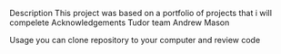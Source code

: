 Description
This project was based on a portfolio of projects that i will compelete
Acknowledgements
Tudor team Andrew Mason 



Usage
you can clone repository to your computer and review code